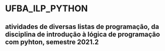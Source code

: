 # UFBA_ILP_PYTHON

## atividades de diversas listas de programação, da disciplina de introdução à lógica de programação com pyhton, semestre 2021.2
